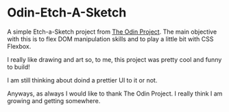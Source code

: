 # Odin-Etch-A-Sketch

A simple Etch-a-Sketch project from [The Odin Project](https://www.theodinproject.com/lessons/foundations-rock-paper-scissors). The main objective with this is to flex DOM manipulation skills and to play a little bit with CSS Flexbox.

I really like drawing and art so, to me, this project was pretty cool and funny to build!

I am still thinking about doind a prettier UI to it or not.

Anyways, as always I would like to thank The Odin Project. I really think I am growing and getting somewhere.


